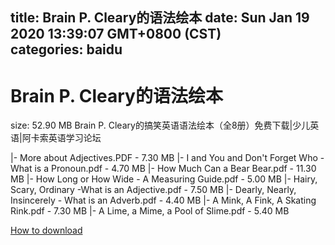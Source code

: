 
title: Brain P. Cleary的语法绘本
date: Sun Jan 19 2020 13:39:07 GMT+0800 (CST)    
categories: baidu
---

# Brain P. Cleary的语法绘本
size: 52.90 MB
 Brain P. Cleary的搞笑英语语法绘本（全8册）免费下载|少儿英语|阿卡索英语学习论坛
 
|- More about Adjectives.PDF - 7.30 MB
|- I and You and Don't Forget Who -What is a Pronoun.pdf - 4.70 MB
|- How Much Can a Bear Bear.pdf - 11.30 MB
|- How Long or How Wide - A Measuring Guide.pdf - 5.00 MB
|- Hairy, Scary, Ordinary -What is an Adjective.pdf - 7.50 MB
|- Dearly, Nearly, Insincerely - What is an Adverb.pdf - 4.40 MB
|- A Mink, A Fink, A Skating Rink.pdf - 7.30 MB
|- A Lime, a Mime, a Pool of Slime.pdf - 5.40 MB

[How to download](https://bpcam.bemobtrk.com/go/2ceec3aa-1ca2-46d6-b9ff-aaa5c184517c?jno=4519)